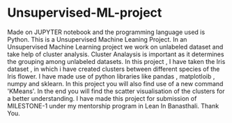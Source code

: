 # Unsupervised-ML-project
Made on JUPYTER notebook and the programming language used is Python. This is a Unsupervised Machine Leaning Project. In an Unsupervised Machine Learning project we work on unlabeled dataset and take help of cluster analysis.
Cluster Analaysis is important as it determines the grouping among unlabeled datasets. 
In this project , I have taken the Iris dataset , in which i have created clusters between different species of the Iris flower. 
I have made use of python libraries like pandas , matplotloib , numpy and sklearn. In this project you will also find use of a new command 'KMeans'.
In the end you will find the scatter visualisation of the clusters for a better understanding.
I have made this project for submission of MILESTONE-1 under my mentorship program in Lean In Banasthali. Thank You.

